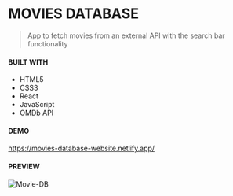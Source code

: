 # MOVIES DATABASE

> App to fetch movies from an external API with the search bar functionality

#### BUILT WITH

* HTML5
* CSS3
* React
* JavaScript
* OMDb API


#### DEMO

https://movies-database-website.netlify.app/


#### PREVIEW

![Movie-DB](https://github.com/JuliaCMint/movies-database/assets/105377899/73b53087-0944-4280-a442-72c86e823a9a)
